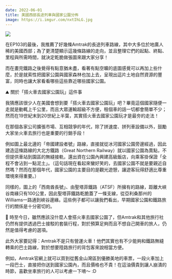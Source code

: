 ```yaml
---
date: 2022-06-01
title: 美國西部長途列車與國家公園分佈
image: https://i.imgur.com/nxtIhLG.jpg
---
```

![](https://i.imgur.com/nxtIhLG.jpg)

在EP103的最後，我推薦了好幾條Amtrak的長途列車路線，其中大多位於地廣人稀的美國西部；為了更清楚顯示這幾條路線的走向，並且整理它們的起點、終點、里程與所需時間，就決定乾脆做張圖來跟大家分享！

而在畫完鐵路之後覺得有點意猶未盡，看著有點空曠的底圖感覺可以再加上些什麼，於是就索性把國家公園與國家森林也加上去，呈現出這片土地自然資源的豐富，同時也讓大家看看哪些這些靠近哪些國家公園。

⛰️ 關於「搭火車去國家公園玩」這件事

我猜應該很少人在美國會想到要「搭火車去國家公園玩」吧？畢竟這個國家隨便一走就是動輒上千公里，而且大眾運輸超級不方便，租個車的話一切都會簡單不少；然而在19世紀末到20世紀上半葉，其實搭火車去國家公園玩才是最夯的走法！

在那個各家公司擴張市場、互相競爭的年代，除了拼速度、拼列車設備以外，鼓勵大家坐火車去旅行也是重要的行銷手段！

例如圖上最北邊的「帝國建設者號」路線，直接就從冰河國家公園旁邊經過，因此建造這條路線的大北方鐵路（Great Northern Railway）就以國家公園為賣點，不但提供車站到園區的無縫接軌，還出資在公園內興建高級飯店，向乘客掛保證「全程不會沾到一點泥土」。（這句話現在看起來蠻好笑的，去國家公園不就是要親近自然嗎？然而在那個年代，國家公園的主要目的是觀光遊憩，讓遊客玩得舒適比尊重環境來得重要。）

同樣的，圖上的「西南酋長號」、由聖塔菲鐵路（ATSF）所擁有的路線，距離大峽谷南緣只有100公里，因此聖塔菲鐵路乾脆蓋了一條支線，從亞利桑那州的Williams一路通到峽谷邊緣。這些例子都可以讓我們看出，早期國家公園和鐵路旅行的關係是十分密切的。

🚌 時至今日，雖然應該沒什麼人會搭火車去國家公園了，但Amtrak和其他旅行社仍然有提供透過巴士接駁的套裝行程，對於預算足夠而且不想自己開車的旅人，仍然是值得考慮的選項。

此外大家要記得：Amtrak不是只有營運火車！他們其實也有不少能夠和鐵路無縫轉乘的巴士路線，對於想要陸路旅行的背包客來說相當方便。

例如，Amtrak官網上就可以買到從舊金山灣區到優勝美地的車票，一段火車加上一段巴士，直接把你送到國家公園內，而且價格也不貴！在這油價貴到讓人崩潰的時節，喜歡坐車旅行的人可以考慮一下唷～ :D